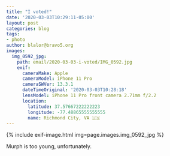 ```yaml
---
title: "I voted!"
date: '2020-03-03T10:29:11-05:00'
layout: post
categories: blog
tags:
- photo
author: blalor@bravo5.org
images:
  img_0592_jpg:
    path: email/2020-03-03-i-voted/IMG_0592.jpg
    exif:
      cameraMake: Apple
      cameraModel: iPhone 11 Pro
      cameraSWVer: 13.3.1
      dateTimeOriginal: '2020-03-03T10:28:18'
      lensModel: iPhone 11 Pro front camera 2.71mm f/2.2
      location:
        latitude: 37.57667222222223
        longitude: -77.48865555555555
        name: Richmond City, VA 🇺🇸
---
```


{% include exif-image.html img=page.images.img_0592_jpg %}

Murph is too young, unfortunately. 



